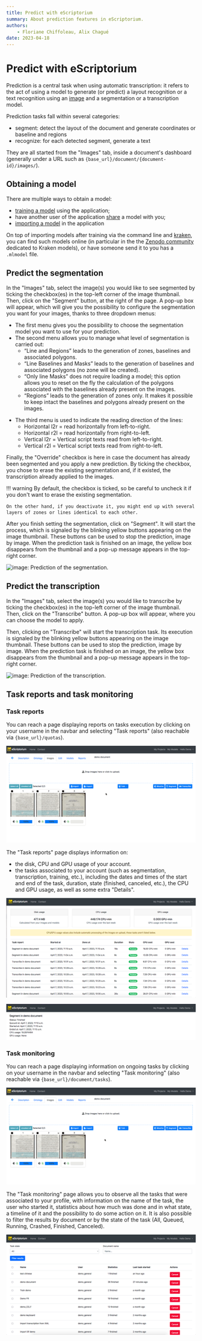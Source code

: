 ```yaml
---
title: Predict with eScriptorium
summary: About prediction features in eScriptorium.
authors:
    - Floriane Chiffoleau, Alix Chagué
date: 2023-04-18
---
```


# Predict with eScriptorium

Prediction is a central task when using automatic transcription: it refers to the act of using a model to generate (or predict) a layout recognition or a text recognition using an [image](import.md#import-images) and a segmentation or a transcription model.

Prediction tasks fall within several categories:

- segment: detect the layout of the document and generate coordinates or baseline and regions
- recognize: for each detected segment, generate a text
<!-- todo: when it is stable, include alignment -->
<!-- todo: when it is available/stable, include detection of line order -->

They are all started from the "Images" tab, inside a document's dashboard (generally under a URL such as `{base_url}/document/{document-id}/images/`).

## Obtaining a model

There are multiple ways to obtain a model:

- [training a model](train.md) using the application;
- have another user of the application [share](collaborate.md#share-a-model) a model with you;
- [importing a model](import.md#import-models) in the application

On top of importing models after training via the command line and [kraken](https://kraken.re), you can find such models online (in particular in the the [Zenodo community](https://zenodo.org/communities/ocr_models/) dedicated to Kraken models), or have someone send it to you has a `.mlmodel` file.

## Predict the segmentation

In the "Images" tab, select the image(s) you would like to see segmented by ticking the checkbox(es) in the top-left corner of the image thumbnail. Then, click on the "Segment" button, at the right of the page. A pop-up box will appear, which will give you the possibility to configure the segmentation you want for your images, thanks to three dropdown menus:

- The first menu gives you the possibility to choose the segmentation model you want to use for your prediction.  
- The second menu allows you to manage what level of segmentation is carried out:
    - “Line and Regions” leads to the generation of zones, baselines and associated polygons.
    - “Line Baselines and Masks” leads to the generation of baselines and associated polygons (no zone will be created).
    - “Only line Masks” does not require loading a model; this option allows you to reset on the fly the calculation of the polygons associated with the baselines already present on the images.
    - “Regions” leads to the generation of zones only. It makes it possible to keep intact the baselines and polygons already present on the images.

<!-- note: consider adding an illustration of what each mode mean -->

- The third menu is used to indicate the reading direction of the lines:
    - Horizontal l2r = read horizontally from left-to-right.
    - Horizontal r2l = read horizontally from right-to-left.
    - Vertical l2r = Vertical script texts read from left-to-right.
    - Vertical r2l = Vertical script texts read from right-to-left.

Finally, the "Override" checkbox is here in case the document has already been segmented and you apply a new prediction. By ticking the checkbox, you chose to erase the existing segmentation and, if it existed, the transcription already applied to the images. 

!!! warning
    By default, the checkbox is ticked, so be careful to uncheck it if you don't want to erase the existing segmentation.

    On the other hand, if you deactivate it, you might end up with several layers of zones or lines identical to each other.

After you finish setting the segmentation, click on "Segment". It will start the process, which is signaled by the blinking yellow buttons appearing on the image thumbnail. These buttons can be used to stop the prediction, image by image. When the prediction task is finished on an image, the yellow box disappears from the thumbnail and a pop-up message appears in the top-right corner.

<!-- unnecessary precision + too focused on the current display
!!! Note
    As the segmentation is done page by page, the green message will appear as soon as the first image chosen is segmented. Then, if you have more than one image segmented, a number in parenthesis will appear next to the "Segmentation done!" message and every time a new segmentation is finished, the number will go up, until all of the selected images has been segmented.
-->

![image: Prediction of the segmentation.](img/predict/predict_segmentation.gif "Prediction of the segmentation")

## Predict the transcription

In the "Images" tab, select the image(s) you would like to transcribe by ticking the checkbox(es) in the top-left corner of the image thumbnail. Then, click on the "Transcribe" button. A pop-up box will appear, where you can choose the model to apply. 

Then, clicking on "Transcribe"  will start the transcription task. Its execution is signaled by the blinking yellow buttons appearing on the image thumbnail. These buttons can be used to stop the prediction, image by image. When the prediction task is finished on an image, the yellow box disappears from the thumbnail and a pop-up message appears in the top-right corner.

<!-- unnecessary precision + too focused on the current display
!!! Note
    As the transcription is done page by page, the green message will appear as soon as the first image chosen is transcribed. Then, if you have more than one image transcribed, a number in parenthesis will appear next to the "Transcription done!" message and every time a new transcription is finished, the number will go up, until all of the selected images has been transcribed.
-->

![image: Prediction of the transcription.](img/predict/predict_transcription.gif "Prediction of the transcription")

## Task reports and task monitoring

### Task reports

<!-- redundant with Task reports in walkthrough_users, might be difficult to maintain -->
You can reach a page displaying reports on tasks execution by clicking on your username in the navbar and selecting "Task reports" (also reachable via `{base_url}/quotas`).

![image: How to go to task reports from the "Images" tab.](img/predict/go_to_task_reports.gif 'How to go to task reports from the "Images" tab')

The "Task reports" page displays information on:

- the disk, CPU and GPU usage of your account.
- the tasks associated to your account (such as segmentation, transcription, training, etc.), including the dates and times of the start and end of the task, duration, state (finished, canceled, etc.), the CPU and GPU usage, as well as some extra "Details".

![image: Task reports.](img/predict/task_reports.png "Task reports")

![image: Details on a task report.](img/predict/task_report_details.png "Details on a task report")

### Task monitoring

<!-- redundant with Task monitoring in walkthrough_users, might be difficult to maintain -->
You can reach a page displaying information on ongoing tasks by clicking on your username in the navbar and selecting "Task monitoring" (also reachable via `{base_url}/document/tasks`).

![image: How to go to task monitoring from the "Images" tab.](img/predict/go_to_task_monitoring.gif 'How to go to task monitoring from the "Images" tab')

The "Task monitoring" page allows you to observe all the tasks that were associated to your profile, with information on the name of the task, the user who started it, statistics about how much was done and in what state, a timeline of it and the possibility to do some action on it. It is also possible to filter the results by document or by the state of the task (All, Queued, Running, Crashed, Finished, Canceled).

![image: Task monitoring.](img/predict/task_monitoring.png "Task monitoring")